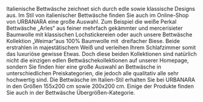 Italienische Bettwäsche zeichnet sich durch edle sowie klassische Designs aus. Im Stil von italienischer Bettwäsche finden Sie auch im Online-Shop von URBANARA eine große Auswahl. Zum Beispiel die weiße Perkal Bettwäsche „Arles“ aus feiner mehrfach gekämmter und mercerisieter Baumwolle mit klassischen Lochstickereien oder auch unsere Bettwäsche Kollektion „Weimar“aus 100% Baumwolle mit  dreifacher Biese. Beide erstrahlen in majestätischem Weiß und verleihen Ihrem Schlafzimmer somit das luxuriöse gewisse Etwas. Doch diese beiden Kollektionen sind natürlich nicht die einzigen edlen Bettwäschekollektionen auf unserer Homepage, sondern Sie finden hier eine große Auswahl an Bettwäsche in unterschiedlichen Preiskategorien, die jedoch alle qualitativ alle sehr hochwertig sind. Die Bettwäsche im Italien-Stil erhalten Sie bei URBANARA in den Größen 155x200 cm sowie 200x200 cm. Einige der Produkte finden Sie auch in der Bettwäsche Übergrößen-Kategorie.
